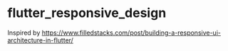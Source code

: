 # flutter_responsive_design

Inspired by https://www.filledstacks.com/post/building-a-responsive-ui-architecture-in-flutter/
